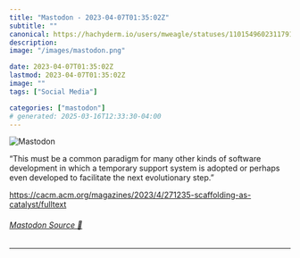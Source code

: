 ```yaml
---
title: "Mastodon - 2023-04-07T01:35:02Z"
subtitle: ""
canonical: https://hachyderm.io/users/mweagle/statuses/110154960231179127
description:
image: "/images/mastodon.png"

date: 2023-04-07T01:35:02Z
lastmod: 2023-04-07T01:35:02Z
image: ""
tags: ["Social Media"]

categories: ["mastodon"]
# generated: 2025-03-16T12:33:30-04:00
---
```

![Mastodon](/images/mastodon.png)

<p>“This must be a common paradigm for many other kinds of software development in which a temporary support system is adopted or perhaps even developed to facilitate the next evolutionary step.”</p><p><a href="https://cacm.acm.org/magazines/2023/4/271235-scaffolding-as-catalyst/fulltext" target="_blank" rel="nofollow noopener noreferrer" translate="no"><span class="invisible">https://</span><span class="ellipsis">cacm.acm.org/magazines/2023/4/</span><span class="invisible">271235-scaffolding-as-catalyst/fulltext</span></a></p>


###### [Mastodon Source 🐘](https://hachyderm.io/@mweagle/110154960231179127)

___
